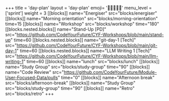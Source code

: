 +++
title = 'day-plan'
layout = 'day-plan'
emoji= '🧑🏾‍🤝‍🧑🏾'
menu_level = ['sprint']
weight = 3
[[blocks]]
name="Energiser"
src="blocks/energiser"
[[blocks]]
name="Morning orientation"
src="blocks/morning-orientation"
time=15
[[blocks]]
name="Workshop"
src="blocks/workshop"
time="180"
    [[blocks.nested.blocks]]
      name="Stand-Up [PD]"
      src="https://github.com/CodeYourFuture/CYF-Workshops/blob/main/stand-up"
      time=60
    [[blocks.nested.blocks]]
      name="git-day-1 [Tech]"
      src="https://github.com/CodeYourFuture/CYF-Workshops/blob/main/git-day-1"
      time=60
    [[blocks.nested.blocks]]
      name="LLM Writing 1 [Tech]"
      src="https://github.com/CodeYourFuture/CYF-Workshops/blob/main/llm-writing-1"
      time=60
[[blocks]]
name="lunch"
src="blocks/lunch"
[[blocks]]
name="Study Group"
src="blocks/study-group"
time="90"
[[blocks]]
name="Code Review"
src="https://github.com/CodeYourFuture/Module-User-Focused-Data/pulls"
time="0"
[[blocks]]
name="Afternoon break"
src="blocks/afternoon-break"
[[blocks]]
name="Study Group"
src="blocks/study-group"
time="90"
[[blocks]]
name="Retro"
src="blocks/retro"
+++
